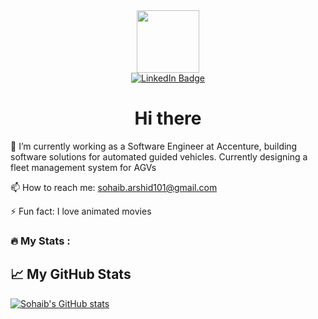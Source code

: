 
<div id="header" align="center">
  <img src="https://media.giphy.com/media/M9gbBd9nbDrOTu1Mqx/giphy.gif" width="100"/>
</div>

<div id="badges", align="center">
  <a href="https://www.linkedin.com/in/sohaib-arshid-bab736127/">
    <img src="https://img.shields.io/badge/LinkedIn-blue?style=for-the-badge&logo=linkedin&logoColor=white" alt="LinkedIn Badge"/>
  </a>
</div>

<h1 align="center">
  Hi there
</h1>

🔭 I’m currently working as a Software Engineer at Accenture, building software solutions for automated guided vehicles. 
   Currently designing a fleet management system for AGVs

📫 How to reach me: sohaib.arshid101@gmail.com

⚡ Fun fact: I love animated movies

### :fire: My Stats :

## &#x1f4c8; My GitHub Stats

<!-- [![GitHub Streak](http://github-readme-streak-stats.herokuapp.com?user=Sohaib90&theme=nightowl&date_format=M%20j%5B%2C%20Y%5D)](https://git.io/streak-stats) -->

[![Sohaib's GitHub stats](https://github-readme-stats.vercel.app/api?username=Sohaib90)](https://github.com/Sohaib90/github-readme-stats)



<!--
**Sohaib90/Sohaib90** is a ✨ _special_ ✨ repository because its `README.md` (this file) appears on your GitHub profile.

Here are some ideas to get you started:

- 🔭 I’m currently working on ...
- 🌱 I’m currently learning ...
- 👯 I’m looking to collaborate on ...
- 🤔 I’m looking for help with ...
- 💬 Ask me about ...
- 📫 How to reach me: ...
- 😄 Pronouns: ...
- ⚡ Fun fact: ...
-->
